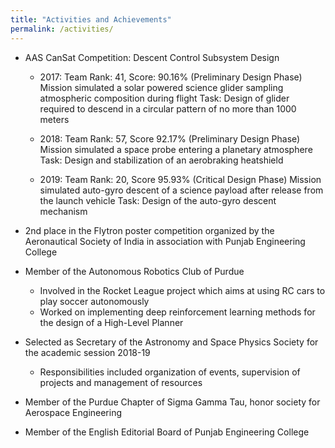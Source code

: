 ```yaml
---
title: "Activities and Achievements"
permalink: /activities/
---
```

* AAS CanSat Competition:  Descent Control Subsystem Design 
 
   * 2017: Team Rank: 41, Score: 90.16% (Preliminary Design Phase) 
        Mission simulated a solar powered science glider sampling atmospheric composition during flight 
        Task: Design of glider required to descend in a circular pattern of no more than 1000 meters 
        
    * 2018: Team Rank: 57, Score 92.17% (Preliminary Design Phase) 
        Mission simulated a space probe entering a planetary atmosphere 
        Task: Design and stabilization of an aerobraking heatshield 
        
    * 2019: Team Rank: 20, Score 95.93% (Critical Design Phase) 
        Mission simulated auto-gyro descent of a science payload after release from the launch vehicle 
        Task: Design of the auto-gyro descent mechanism 
 	 
* 2nd place in the Flytron poster competition organized by the Aeronautical Society of India in association with Punjab Engineering College 
* Member of the Autonomous Robotics Club of Purdue 
    * Involved in the Rocket League project which aims at using RC cars to play soccer autonomously 
    * Worked on implementing deep reinforcement learning methods for the design of a High-Level Planner 
* Selected as Secretary of the Astronomy and Space Physics Society for the academic session 2018-19 
    * Responsibilities included organization of events, supervision of projects and management of resources 
* Member of the Purdue Chapter of Sigma Gamma Tau, honor society for Aerospace Engineering 
* Member of the English Editorial Board of Punjab Engineering College 
